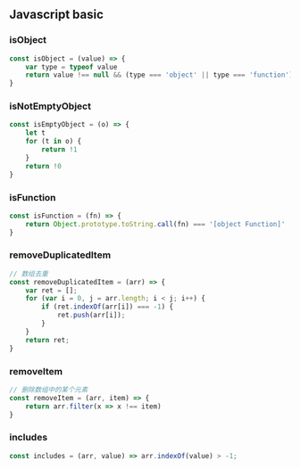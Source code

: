 ## Javascript basic

### isObject

```js
const isObject = (value) => {
    var type = typeof value
    return value !== null && (type === 'object' || type === 'function')
}

```

### isNotEmptyObject

```js
const isEmptyObject = (o) => {
    let t
    for (t in o) {
        return !1
    }
    return !0
}

```

### isFunction

```js
const isFunction = (fn) => {
    return Object.prototype.toString.call(fn) === '[object Function]'
}

```

### removeDuplicatedItem

```js
// 数组去重
const removeDuplicatedItem = (arr) => {
    var ret = [];
    for (var i = 0, j = arr.length; i < j; i++) {
        if (ret.indexOf(arr[i]) === -1) {
            ret.push(arr[i]);
        }
    }
    return ret;
}

```

### removeItem

```js
// 删除数组中的某个元素
const removeItem = (arr, item) => {
    return arr.filter(x => x !== item)
}

```

### includes

```js
const includes = (arr, value) => arr.indexOf(value) > -1;

```

